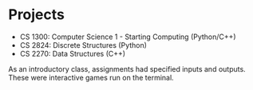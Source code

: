 # Projects


- CS 1300: Computer Science 1 - Starting Computing (Python/C++)
- CS 2824: Discrete Structures (Python)
- CS 2270: Data Structures (C++)

As an introductory class, assignments had specified inputs and outputs. These were interactive games run on the terminal.
